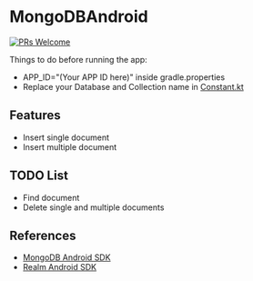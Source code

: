 # MongoDBAndroid
[![PRs Welcome](https://img.shields.io/badge/PRs-welcome-brightgreen.svg?style=flat-square)](http://makeapullrequest.com)

Things to do before running the app:

- APP_ID="(Your APP ID here)" inside gradle.properties
- Replace your Database and Collection name in [Constant.kt](https://github.com/pawank0411/MongoDBAndroid/blob/master/app/src/main/java/com/example/other/Constants.kt)

## Features
- Insert single document
- Insert multiple document

## TODO List
- Find document
- Delete single and multiple documents

## References
- [MongoDB Android SDK](https://docs.mongodb.com/realm/sdk/android/examples/mongodb-remote-access/)
- [Realm Android SDK](https://docs.mongodb.com/realm/sdk/android/install/#std-label-android-install)
